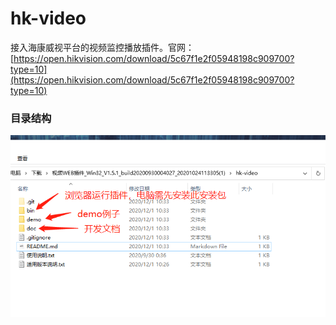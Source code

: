 # hk-video
接入海康威视平台的视频监控播放插件。官网： [https://open.hikvision.com/download/5c67f1e2f05948198c909700?type=10](https://open.hikvision.com/download/5c67f1e2f05948198c909700?type=10)


### 目录结构

![1](./1.png)

